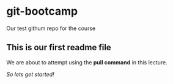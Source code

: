 # git-bootcamp
Our test githum repo for the course
## This is our first readme file
We are about to attempt using the **pull command** in this lecture.

*So lets get started!*
